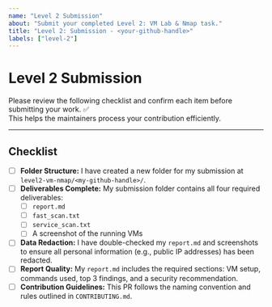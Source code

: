 ```yaml
---
name: "Level 2 Submission"
about: "Submit your completed Level 2: VM Lab & Nmap task."
title: "Level 2: Submission - <your-github-handle>"
labels: ["level-2"]
---
```


# Level 2 Submission

Please review the following checklist and confirm each item before submitting your work. ✅  
This helps the maintainers process your contribution efficiently.

---

## Checklist

- [ ] **Folder Structure:** I have created a new folder for my submission at `level2-vm-nmap/<my-github-handle>/`.
- [ ] **Deliverables Complete:** My submission folder contains all four required deliverables:
  - [ ] `report.md`
  - [ ] `fast_scan.txt`
  - [ ] `service_scan.txt`
  - [ ] A screenshot of the running VMs
- [ ] **Data Redaction:** I have double-checked my `report.md` and screenshots to ensure all personal information (e.g., public IP addresses) has been redacted.
- [ ] **Report Quality:** My `report.md` includes the required sections: VM setup, commands used, top 3 findings, and a security recommendation.
- [ ] **Contribution Guidelines:** This PR follows the naming convention and rules outlined in `CONTRIBUTING.md`.

